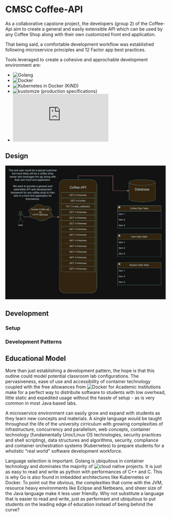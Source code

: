 # CMSC Coffee-API
As a collaborative capstone project, the developers (group 2) of the Coffee-Api aim to create a general and easily extensible API which can be used by any Coffee Shop along with their own customized front end application. 

That being said, a comfortable development workflow was established following microservice principles and 12 Factor app best practices. 

Tools leveraged to create a cohesive and approchable development environment are:
- ![Golang]()
- ![Docker](https://www.docker.com/products/docker-desktop/)
- ![Kubernetes in Docker (KiND)](https://kind.sigs.k8s.io/) 
- ![kustomize (production specifications)](https://kustomize.io/)
- ![Makefile](https://www.gnu.org/software/make/manual/make.html#Makefiles)

## Design

![alt text](https://github.com/tbanta5/CMSC/blob/main/.readme-images/Initia-arch.png)

## Development

### Setup
### Development Patterns

## Educational Model
More than just establishing a development pattern, the hope is that this outline could model potential classroom lab configurations. The pervasiveness, ease of use and accessibility of container technology coupled with the free allowances from ![Docker for Academic institutions](https://www.docker.com/community/open-source/application/) make for a perfect way to distribute software to students with low overhead, little static and expedited usage without the hassle of setup - as is very common in most Java based labs.  

A microservice environment can easily grow and expand with students as they learn new concepts and materials. A single language would be taught throughout the life of the university cirriculum with growing complexities of infrastructure, concurrency and parallelism, web concepts, container technology (fundamentally Unix/Linux OS technologies, security practices and shell scripting), data structures and algorithms, security, compliance and container orchestration systems (Kubernetes) to prepare students for a wholistic "real world" software development workforce. 

Language selection is important. Golang is ubiquitous in container technology and dominates the majority of ![cloud native projects](https://jonathonhenderson.co.uk/2023/07/16/cncf-projects-by-language). It is just as easy to read and write as python with performances of C++ and C. This is why Go is also found in imbedded architectures like Kubernetes or Docker. To point out the obvious, the complexities that come with the JVM, resource heavy environments like Eclipse and Netbeans, and sheer size of the Java language make it less user friendly. Why not substitute a language that is easier to read and write, just as performant and ubiquitous to put students on the leading edge of education instead of being behind the curve? 
